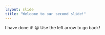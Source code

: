 ```yaml
---
layout: slide
title: "Welcome to our second slide!"
---
```

I have done it! :grinning:
Use the left arrow to go back!